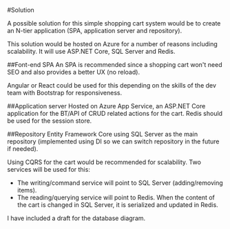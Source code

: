#Solution

A possible solution for this simple shopping cart system would be to create an N-tier application (SPA, application server and repository). 

This solution would be hosted on Azure for a number of reasons including scalability. It will use ASP.NET Core, SQL Server and Redis.

##Font-end SPA
An SPA is recommended since a shopping cart won't need SEO and also provides a better UX (no reload).

Angular or React could be used for this depending on the skills of the dev team with Bootstrap for responsiveness.

##Application server
Hosted on Azure App Service, an ASP.NET Core application for the BT/API of CRUD related actions for the cart. Redis should be used for the session store.

##Repository
Entity Framework Core using SQL Server as the main repository (implemented using DI so we can switch repository in the future if needed). 

Using CQRS for the cart would be recommended for scalability. Two services will be used for this:

* The writing/command service will point to SQL Server (adding/removing items). 
* The reading/querying service will point to Redis. When the content of the cart is changed in SQL Server, it is serialized and updated in Redis.

I have included a draft for the database diagram.